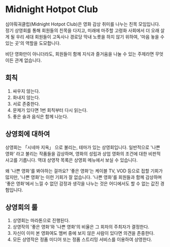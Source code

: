 # Midnight Hotpot Club
심야훠궈클럽(Midnight Hotpot Club)은 영화 감상 취미를 나누는 친목 모임입니다. 정기 상영회를 통해 회원들의 친목을 다지고, 미래에 마주할 고령화 사회에서 더 오래 살게 될 우리 세대 회원들이 고독사나 경로당 막내 노릇을 하지 않기 위하여, '마음 놓을 수 있는 곳'의 역할을 도모합니다.

비단 영화만이 아니더라도, 회원들이 함께 지식과 즐거움을 나눌 수 있는 주제라면 무엇이든 관계 없습니다.

## 회칙
1. 싸우지 않는다.
2. 화내지 않는다.
3. 서로 존중한다.
4. 문제가 있다면 1번 회칙부터 다시 읽는다.
5. 좋은 술과 음식은 함께 나눈다.


## 상영회에 대하여
상영회는 「시네마 지옥」 으로 불리는, 테마가 있는 상영회입니다. 일반적으로 '나쁜 영화' 라고 불리는 작품들을 감상하며, 영화의 성립과 상업 영화의 조건에 대한 비판적 사고를 기릅니다. 역대 상영작 목록은 상영회 메뉴에서 보실 수 있습니다.

왜 '나쁜 영화'를 봐야하는 걸까요? '좋은 영화'는 케이블 TV, VOD 등으로 접할 기회가 많지만, '나쁜 영화'는 이런 기회가 잘 없습니다. '나쁜 영화'를 회원들과 함께 감상하며 '좋은 영화'에서 느낄 수 없던 감정과 생각을 나누는 것은 어디에서도 할 수 없는 값진 경험입니다.

## 상영회의 룰
1. 상영회는 마라톤으로 진행된다.
2. 상영작의 '좋은 영화'와 '나쁜 영화'의 비율은 그 회차의 주최자가 결정한다.
3. 자신이 이미 본 영화여도 멤버 중에 보지 않은 사람이 있다면 의견을 존중한다.
4. 모든 상영작은 정품 미디어 또는 정품 스트리밍 서비스를 이용하여 상영한다.
